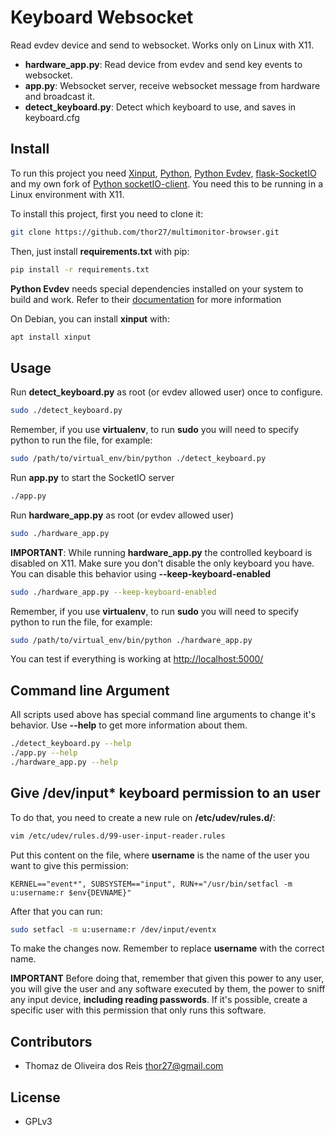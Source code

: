 # Keyboard Websocket
Read evdev device and send to websocket. Works only on Linux with X11.

* **hardware_app.py**: Read device from evdev and send key events to websocket.
* **app.py**: Websocket server, receive websocket message from hardware and broadcast it.
* **detect_keyboard.py**: Detect which keyboard to use, and saves in keyboard.cfg

## Install

To run this project you need [Xinput](http://www.x.org/archive/X11R7.5/doc/man/man1/xinput.1.html), [Python](https://www.python.org/), [Python Evdev](http://python-evdev.readthedocs.org/en/latest/), [flask-SocketIO](https://flask-socketio.readthedocs.org/en/latest/) and my own fork of [Python socketIO-client](https://github.com/thor27/socketIO-client). You need this to be running in a Linux environment with X11.

To install this project, first you need to clone it:

```bash
git clone https://github.com/thor27/multimonitor-browser.git
```

Then, just install **requirements.txt** with pip:

```bash
pip install -r requirements.txt
```

**Python Evdev** needs special dependencies installed on your system to build and work. Refer to their [documentation](http://python-evdev.readthedocs.org/en/latest/) for more information

On Debian, you can install **xinput** with:

```bash
apt install xinput
```

## Usage

Run **detect_keyboard.py** as root (or evdev allowed user) once to configure.

```bash
sudo ./detect_keyboard.py
```

Remember, if you use **virtualenv**, to run **sudo** you will need to specify python to run the file, for example:

```bash
sudo /path/to/virtual_env/bin/python ./detect_keyboard.py
```


Run **app.py** to start the SocketIO server

```bash
./app.py
```

Run **hardware_app.py** as root (or evdev allowed user)

```bash
sudo ./hardware_app.py
```

**IMPORTANT**: While running **hardware_app.py** the controlled keyboard is disabled on X11. Make sure you don't disable the only keyboard you have. You can disable this behavior using **--keep-keyboard-enabled**

```bash
sudo ./hardware_app.py --keep-keyboard-enabled
```

Remember, if you use **virtualenv**, to run **sudo** you will need to specify python to run the file, for example:

```bash
sudo /path/to/virtual_env/bin/python ./hardware_app.py
```

You can test if everything is working at <http://localhost:5000/>

## Command line Argument

All scripts used above has special command line arguments to change it's behavior. Use **--help** to get more information about them.
```bash
./detect_keyboard.py --help
./app.py --help
./hardware_app.py --help
```

## Give /dev/input* keyboard permission to an user

To do that, you need to create a new rule on **/etc/udev/rules.d/**:

```bash
vim /etc/udev/rules.d/99-user-input-reader.rules
```
Put this content on the file, where **username** is the name of the user you want to give this permission:

```
KERNEL=="event*", SUBSYSTEM=="input", RUN+="/usr/bin/setfacl -m u:username:r $env{DEVNAME}"
```

After that you can run:

```bash
sudo setfacl -m u:username:r /dev/input/eventx
```
To make the changes now. Remember to replace **username** with the correct name.

**IMPORTANT** Before doing that, remember that given this power to any user, you will give the user and any software executed by them, the power to sniff any input device, **including reading passwords**. If it's possible, create a specific user with this permission that only runs this software.


## Contributors

* Thomaz de Oliveira dos Reis <thor27@gmail.com>

## License

* GPLv3
